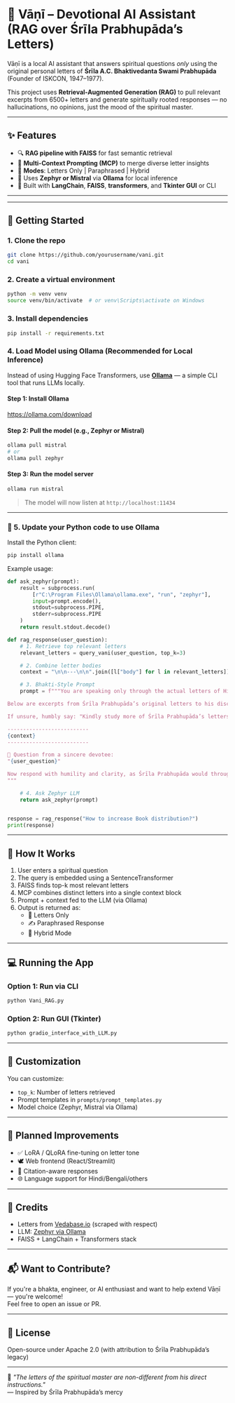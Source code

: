 
# 📜 Vāṇī – Devotional AI Assistant (RAG over Śrīla Prabhupāda’s Letters)

Vāṇī is a local AI assistant that answers spiritual questions *only* using the original personal letters of **Śrīla A.C. Bhaktivedanta Swami Prabhupāda** (Founder of ISKCON, 1947–1977).

This project uses **Retrieval-Augmented Generation (RAG)** to pull relevant excerpts from 6500+ letters and generate spiritually rooted responses — no hallucinations, no opinions, just the mood of the spiritual master.

---

## ✨ Features

- 🔍 **RAG pipeline with FAISS** for fast semantic retrieval
- 🧠 **Multi-Context Prompting (MCP)** to merge diverse letter insights
- 📜 **Modes**: Letters Only | Paraphrased | Hybrid
- 🦙 Uses **Zephyr or Mistral** via **Ollama** for local inference
- 🧱 Built with **LangChain**, **FAISS**, **transformers**, and **Tkinter GUI** or CLI

---

---

## 🚀 Getting Started

### 1. Clone the repo

```bash
git clone https://github.com/yourusername/vani.git
cd vani
```

### 2. Create a virtual environment

```bash
python -m venv venv
source venv/bin/activate  # or venv\Scripts\activate on Windows
```

### 3. Install dependencies

```bash
pip install -r requirements.txt
```

### 4. Load Model using Ollama (Recommended for Local Inference)

Instead of using Hugging Face Transformers, use **[Ollama](https://ollama.com/)** — a simple CLI tool that runs LLMs locally.

#### Step 1: Install Ollama  
https://ollama.com/download

#### Step 2: Pull the model (e.g., Zephyr or Mistral)

```bash
ollama pull mistral
# or
ollama pull zephyr
```

#### Step 3: Run the model server

```bash
ollama run mistral
```

> The model will now listen at `http://localhost:11434`

---

### 🧩 5. Update your Python code to use Ollama

Install the Python client:

```bash
pip install ollama
```

Example usage:

```python
def ask_zephyr(prompt):
    result = subprocess.run(
        [r"C:\Program Files\Ollama\ollama.exe", "run", "zephyr"],
        input=prompt.encode(),
        stdout=subprocess.PIPE,
        stderr=subprocess.PIPE
    )
    return result.stdout.decode()

def rag_response(user_question):
    # 1. Retrieve top relevant letters
    relevant_letters = query_vani(user_question, top_k=3)

    # 2. Combine letter bodies
    context = "\n\n---\n\n".join([l["body"] for l in relevant_letters])

    # 3. Bhakti-Style Prompt
    prompt = f"""You are speaking only through the actual letters of His Divine Grace A. C. Bhaktivedanta Swami Prabhupāda.

Below are excerpts from Śrīla Prabhupāda’s original letters to his disciples. Your only job is to answer the following question **strictly using these letters alone**, either by quoting directly or paraphrasing in the same tone — without adding your own opinions or explanations and bro, i just need answers from the letters only not your hallucinations.

If unsure, humbly say: "Kindly study more of Śrīla Prabhupāda’s letters for further guidance."

--------------------------
{context}
--------------------------

🙏 Question from a sincere devotee:
"{user_question}"

Now respond with humility and clarity, as Śrīla Prabhupāda would through his letters:
"""

    # 4. Ask Zephyr LLM
    return ask_zephyr(prompt)


response = rag_response("How to increase Book distribution?")
print(response)
```

---

## 🧘 How It Works

1. User enters a spiritual question
2. The query is embedded using a SentenceTransformer
3. FAISS finds top-k most relevant letters
4. MCP combines distinct letters into a single context block
5. Prompt + context fed to the LLM (via Ollama)
6. Output is returned as:
   - 📜 Letters Only
   - ✍️ Paraphrased Response
   - 🪷 Hybrid Mode

---

## 💻 Running the App

### Option 1: Run via CLI

```bash
python Vani_RAG.py
```

### Option 2: Run GUI (Tkinter)

```bash
python gradio_interface_with_LLM.py
```

---

## 🔧 Customization

You can customize:
- `top_k`: Number of letters retrieved
- Prompt templates in `prompts/prompt_templates.py`
- Model choice (Zephyr, Mistral via Ollama)

---

## 🧪 Planned Improvements

- ✅ LoRA / QLoRA fine-tuning on letter tone
- 🕊️ Web frontend (React/Streamlit)
- 🔖 Citation-aware responses
- 🌐 Language support for Hindi/Bengali/others

---

## 🙏 Credits

- Letters from [Vedabase.io](https://vedabase.io) (scraped with respect)
- LLM: [Zephyr via Ollama](https://ollama.com/library)
- FAISS + LangChain + Transformers stack

---

## 📬 Want to Contribute?

If you're a bhakta, engineer, or AI enthusiast and want to help extend Vāṇī — you're welcome!  
Feel free to open an issue or PR.

---

## 📘 License

Open-source under Apache 2.0 (with attribution to Śrīla Prabhupāda’s legacy)

---

🪷 *"The letters of the spiritual master are non-different from his direct instructions."*  
— Inspired by Śrīla Prabhupāda’s mercy
